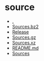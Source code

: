 source
========================

- [.](.)
- [Sources.bz2](Sources.bz2)
- [Release](Release)
- [Sources.gz](Sources.gz)
- [Sources.xz](Sources.xz)
- [README.md](README.md)
- [Sources](Sources)
